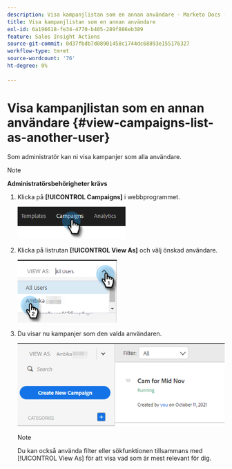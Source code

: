 ```yaml
---
description: Visa kampanjlistan som en annan användare - Marketo Docs - Produktdokumentation
title: Visa kampanjlistan som en annan användare
exl-id: 6a196618-fe34-4770-b405-289f886eb389
feature: Sales Insight Actions
source-git-commit: 0d37fbdb7d08901458c1744dc68893e155176327
workflow-type: tm+mt
source-wordcount: '76'
ht-degree: 0%

---
```


# Visa kampanjlistan som en annan användare {#view-campaigns-list-as-another-user}

Som administratör kan ni visa kampanjer som alla användare.

>[!NOTE]
>
>**Administratörsbehörigheter krävs**

1. Klicka på **[!UICONTROL Campaigns]** i webbprogrammet.

   ![](assets/view-campaigns-list-as-another-user-1.png)

1. Klicka på listrutan **[!UICONTROL View As]** och välj önskad användare.

   ![](assets/view-campaigns-list-as-another-user-2.png)

1. Du visar nu kampanjer som den valda användaren.

   ![](assets/view-campaigns-list-as-another-user-3.png)

   >[!NOTE]
   >
   >Du kan också använda filter eller sökfunktionen tillsammans med [!UICONTROL View As] för att visa vad som är mest relevant för dig.
